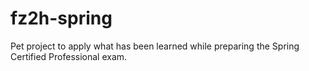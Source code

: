 # fz2h-spring
Pet project to apply what has been learned while preparing the Spring Certified Professional exam.

